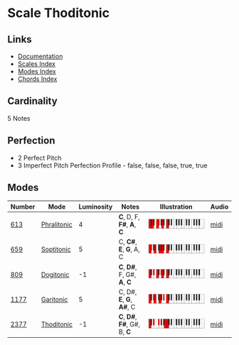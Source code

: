 # Scale Thoditonic

## Links

- [Documentation](README.md)
- [Scales Index](Scales.md)
- [Modes Index](Modes.md)
- [Chords Index](Chords.md)

## Cardinality

5 Notes

## Perfection

- 2 Perfect Pitch
- 3 Imperfect Pitch
Perfection Profile - false, false, false, true, true

## Modes

| Number | Mode | Luminosity | Notes | Illustration | Audio |
|--------|------|------------|-------|--------------|-------|
| [613](https://ianring.com/musictheory/scales/613) | [Phralitonic](ModePhralitonic.md) | 4 | **C**, D, F, **F#**, **A**, **C** | ![CNaturalPhralitonic](ModeCNaturalPhralitonic.png) | [midi](https://github.com/edipermadi/music/blob/main/docs/ModeCNaturalPhralitonic.mid?raw=true) | 
| [659](https://ianring.com/musictheory/scales/659) | [Soptitonic](ModeSoptitonic.md) | 5 | C, **C#**, **E**, **G**, A, C | ![CNaturalSoptitonic](ModeCNaturalSoptitonic.png) | [midi](https://github.com/edipermadi/music/blob/main/docs/ModeCNaturalSoptitonic.mid?raw=true) | 
| [809](https://ianring.com/musictheory/scales/809) | [Dogitonic](ModeDogitonic.md) | -1 | **C**, **D#**, F, G#, **A**, **C** | ![CNaturalDogitonic](ModeCNaturalDogitonic.png) | [midi](https://github.com/edipermadi/music/blob/main/docs/ModeCNaturalDogitonic.mid?raw=true) | 
| [1177](https://ianring.com/musictheory/scales/1177) | [Garitonic](ModeGaritonic.md) | 5 | C, D#, **E**, **G**, **A#**, C | ![CNaturalGaritonic](ModeCNaturalGaritonic.png) | [midi](https://github.com/edipermadi/music/blob/main/docs/ModeCNaturalGaritonic.mid?raw=true) | 
| [2377](https://ianring.com/musictheory/scales/2377) | [Thoditonic](ModeThoditonic.md) | -1 | **C**, **D#**, **F#**, G#, B, **C** | ![CNaturalThoditonic](ModeCNaturalThoditonic.png) | [midi](https://github.com/edipermadi/music/blob/main/docs/ModeCNaturalThoditonic.mid?raw=true) | 
